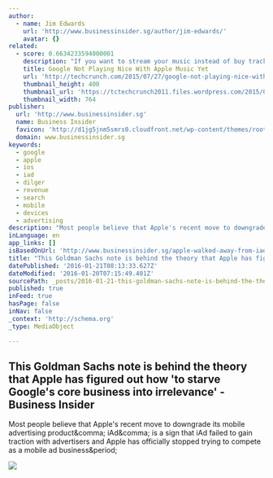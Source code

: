 ```yaml
---
author:
  - name: Jim Edwards
    url: 'http://www.businessinsider.sg/author/jim-edwards/'
    avatar: {}
related:
  - score: 0.6634233594000001
    description: "If you want to stream your music instead of buy tracks, there are more options than you can shake a stick at. You've got Spotify, Rdio, XBox Music (Microsoft), Amazon, Apple Music and Google Play just to name a few."
    title: Google Not Playing Nice With Apple Music Yet
    url: 'http://techcrunch.com/2015/07/27/google-not-playing-nice-with-apple-music-yet/'
    thumbnail_height: 400
    thumbnail_url: 'https://tctechcrunch2011.files.wordpress.com/2015/07/16104170427_7770c50e17_k.jpg?w=764&h=400&crop=1'
    thumbnail_width: 764
publisher:
  url: 'http://www.businessinsider.sg'
  name: Business Insider
  favicon: 'http://d1jg5jnm5smrs0.cloudfront.net/wp-content/themes/roots/assets/img/favicon.ico'
  domain: www.businessinsider.sg
keywords:
  - google
  - apple
  - ios
  - iad
  - dilger
  - revenue
  - search
  - mobile
  - devices
  - advertising
description: "Most people believe that Apple's recent move to downgrade its mobile advertising product, iAd, is a sign that iAd failed to gain traction with advertisers and Apple has officially stopped trying to compete as a mobile ad business."
inLanguage: en
app_links: []
isBasedOnUrl: 'http://www.businessinsider.sg/apple-walked-away-from-iad-to-starve-googles-core-business-into-irrelevance-2016-1/?r=US&IR=T#.Vp37F_l96Uk'
title: "This Goldman Sachs note is behind the theory that Apple has figured out how 'to starve Google's core business into irrelevance' - Business Insider"
datePublished: '2016-01-21T08:13:33.627Z'
dateModified: '2016-01-20T07:15:49.401Z'
sourcePath: _posts/2016-01-21-this-goldman-sachs-note-is-behind-the-theory-that-apple-has.md
published: true
inFeed: true
hasPage: false
inNav: false
_context: 'http://schema.org'
_type: MediaObject

---
```

<article style=""><h1>This Goldman Sachs note is behind the theory that Apple has figured out how 'to starve Google's core business into irrelevance' - Business Insider</h1><p>Most people believe that Apple's recent move to downgrade its mobile advertising product&amp;comma; iAd&amp;comma; is a sign that iAd failed to gain traction with advertisers and Apple has officially stopped trying to compete as a mobile ad business&amp;period;</p><img src="https://static-ssl.businessinsider.com/image/54f5a095dd08957e388b45b1-850-638/larry-page-and-tim-cook-1.jpg" /></article>